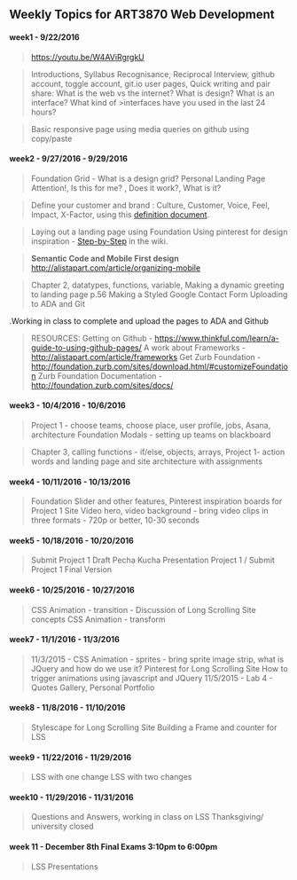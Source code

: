 ## Weekly Topics for ART3870 Web Development
#### week1  -  9/22/2016

> https://youtu.be/W4AViRgrgkU

>Introductions, Syllabus Recognisance, Reciprocal Interview, github account, toggle account, git.io user pages,
>Quick writing and pair share:  What is the web vs the internet? What is design? What is an  interface?  What kind of >interfaces have you used in the last 24  hours?  

>Basic responsive page using media queries on github using copy/paste

#### week2  -  9/27/2016 - 9/29/2016

> Foundation Grid - What is a design grid?  Personal Landing Page Attention!, Is this for me? , Does it work?, What is it?  

> Define your customer and brand : Culture, Customer, Voice, Feel, Impact, X-Factor,  using this [definition document](https://github.com/instructian/art3870/blob/master/definition.pdf).

> Laying out a landing page using Foundation Using pinterest for design inspiration - [Step-by-Step](https://github.com/instructian/art3870/wiki/Steps-for-Personal-Home-Page) in the wiki.

> **Semantic Code and Mobile First design** http://alistapart.com/article/organizing-mobile

>Chapter 2, datatypes, functions, variable,  Making a dynamic greeting to landing page p.56  Making a Styled Google Contact Form Uploading to ADA and Git

.Working in class to complete and upload the pages to ADA and Github

> RESOURCES:
> Getting on Github - https://www.thinkful.com/learn/a-guide-to-using-github-pages/
> A work about Frameworks - http://alistapart.com/article/frameworks
> Get Zurb Foundation - http://foundation.zurb.com/sites/download.html/#customizeFoundation
> Zurb Foundation Documentation - http://foundation.zurb.com/sites/docs/


#### week3  -  10/4/2016 - 10/6/2016

> Project 1 - choose teams, choose place, user profile, jobs, Asana, architecture Foundation Modals - setting up teams on blackboard

> Chapter 3, calling functions - if/else, objects, arrays,  Project 1- action words and landing page and site architecture with assignments

#### week4  -  10/11/2016 - 10/13/2016

> Foundation Slider and other features, Pinterest inspiration boards for Project 1 Site
> Video hero, video background - bring video clips in three formats -   720p or better, 10-30 seconds

#### week5  -  10/18/2016 - 10/20/2016

> Submit Project 1 Draft Pecha Kucha Presentation Project 1 / Submit
> Project 1 Final Version

#### week6  -  10/25/2016 - 10/27/2016

> CSS Animation - transition - Discussion of Long Scrolling Site
> concepts CSS Animation - transform

#### week7  -  11/1/2016 - 11/3/2016

> 11/3/2015 - CSS Animation - sprites - bring sprite image strip,  what is JQuery and how do we use it? Pinterest for Long Scrolling Site How to trigger animations using javascript and JQuery 11/5/2015 - Lab 4 - Quotes Gallery, Personal Portfolio

#### week8  -  11/8/2016 - 11/10/2016

> Stylescape for Long Scrolling Site Building a Frame and counter for LSS

#### week9  -  11/22/2016 - 11/29/2016

> LSS with one change LSS with two changes

#### week10  -  11/29/2016 - 11/31/2016

> Questions and Answers, working in class on LSS
> Thanksgiving/ university closed

#### week 11 - December 8th Final Exams 3:10pm to 6:00pm
> LSS Presentations
